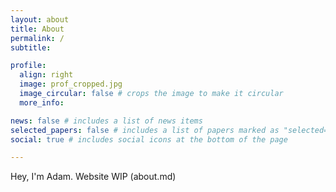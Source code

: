 ```yaml
---
layout: about
title: About
permalink: /
subtitle: 

profile:
  align: right
  image: prof_cropped.jpg
  image_circular: false # crops the image to make it circular
  more_info:

news: false # includes a list of news items
selected_papers: false # includes a list of papers marked as "selected={true}"
social: true # includes social icons at the bottom of the page

---
```


Hey, I'm Adam. Website WIP (about.md)